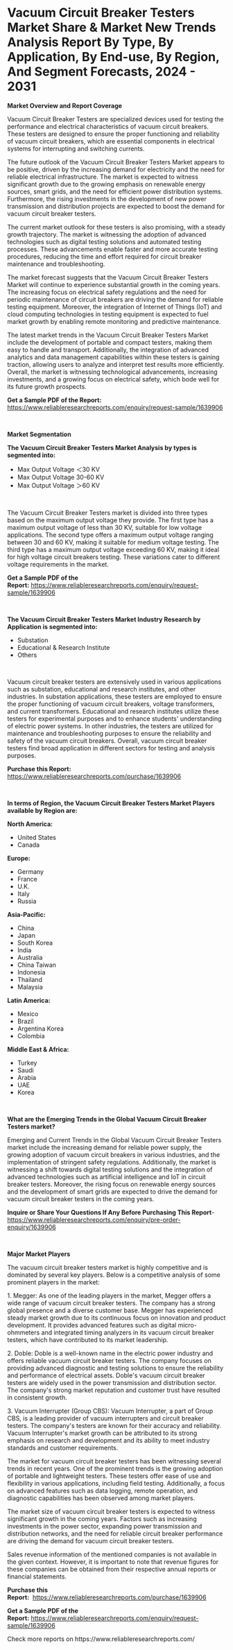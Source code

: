 <p><h1>Vacuum Circuit Breaker Testers Market Share & Market New Trends Analysis Report By Type, By Application, By End-use, By Region, And Segment Forecasts, 2024 - 2031</h1></p><p><strong>Market Overview and Report Coverage</strong></p>
<p><p>Vacuum Circuit Breaker Testers are specialized devices used for testing the performance and electrical characteristics of vacuum circuit breakers. These testers are designed to ensure the proper functioning and reliability of vacuum circuit breakers, which are essential components in electrical systems for interrupting and switching currents.</p><p>The future outlook of the Vacuum Circuit Breaker Testers Market appears to be positive, driven by the increasing demand for electricity and the need for reliable electrical infrastructure. The market is expected to witness significant growth due to the growing emphasis on renewable energy sources, smart grids, and the need for efficient power distribution systems. Furthermore, the rising investments in the development of new power transmission and distribution projects are expected to boost the demand for vacuum circuit breaker testers.</p><p>The current market outlook for these testers is also promising, with a steady growth trajectory. The market is witnessing the adoption of advanced technologies such as digital testing solutions and automated testing processes. These advancements enable faster and more accurate testing procedures, reducing the time and effort required for circuit breaker maintenance and troubleshooting.</p><p>The market forecast suggests that the Vacuum Circuit Breaker Testers Market will continue to experience substantial growth in the coming years. The increasing focus on electrical safety regulations and the need for periodic maintenance of circuit breakers are driving the demand for reliable testing equipment. Moreover, the integration of Internet of Things (IoT) and cloud computing technologies in testing equipment is expected to fuel market growth by enabling remote monitoring and predictive maintenance.</p><p>The latest market trends in the Vacuum Circuit Breaker Testers Market include the development of portable and compact testers, making them easy to handle and transport. Additionally, the integration of advanced analytics and data management capabilities within these testers is gaining traction, allowing users to analyze and interpret test results more efficiently. Overall, the market is witnessing technological advancements, increasing investments, and a growing focus on electrical safety, which bode well for its future growth prospects.</p></p>
<p><strong>Get a Sample PDF of the Report:</strong> <a href="https://www.reliableresearchreports.com/enquiry/request-sample/1639906">https://www.reliableresearchreports.com/enquiry/request-sample/1639906</a></p>
<p>&nbsp;</p>
<p><strong>Market Segmentation</strong></p>
<p><strong>The Vacuum Circuit Breaker Testers Market Analysis by types is segmented into:</strong></p>
<p><ul><li>Max Output Voltage ＜30 KV</li><li>Max Output Voltage 30-60 KV</li><li>Max Output Voltage ＞60 KV</li></ul></p>
<p>&nbsp;</p>
<p><p>The Vacuum Circuit Breaker Testers market is divided into three types based on the maximum output voltage they provide. The first type has a maximum output voltage of less than 30 KV, suitable for low voltage applications. The second type offers a maximum output voltage ranging between 30 and 60 KV, making it suitable for medium voltage testing. The third type has a maximum output voltage exceeding 60 KV, making it ideal for high voltage circuit breakers testing. These variations cater to different voltage requirements in the market.</p></p>
<p><strong>Get a Sample PDF of the Report:</strong>&nbsp;<a href="https://www.reliableresearchreports.com/enquiry/request-sample/1639906">https://www.reliableresearchreports.com/enquiry/request-sample/1639906</a></p>
<p>&nbsp;</p>
<p><strong>The Vacuum Circuit Breaker Testers Market Industry Research by Application is segmented into:</strong></p>
<p><ul><li>Substation</li><li>Educational & Research Institute</li><li>Others</li></ul></p>
<p>&nbsp;</p>
<p><p>Vacuum circuit breaker testers are extensively used in various applications such as substation, educational and research institutes, and other industries. In substation applications, these testers are employed to ensure the proper functioning of vacuum circuit breakers, voltage transformers, and current transformers. Educational and research institutes utilize these testers for experimental purposes and to enhance students' understanding of electric power systems. In other industries, the testers are utilized for maintenance and troubleshooting purposes to ensure the reliability and safety of the vacuum circuit breakers. Overall, vacuum circuit breaker testers find broad application in different sectors for testing and analysis purposes.</p></p>
<p><strong>Purchase this Report:</strong>&nbsp; <a href="https://www.reliableresearchreports.com/purchase/1639906">https://www.reliableresearchreports.com/purchase/1639906</a></p>
<p>&nbsp;</p>
<p><strong>In terms of Region, the Vacuum Circuit Breaker Testers Market Players available by Region are:</strong></p>
<p>
    <p> <strong> North America: </strong>
        <ul>
            <li>United States</li>
            <li>Canada</li>
        </ul>
        </p> 
    <p> <strong> Europe: </strong>
        <ul>
            <li>Germany</li>
            <li>France</li>
            <li>U.K.</li>
            <li>Italy</li>
            <li>Russia</li>
        </ul>
        </p> 
    <p> <strong> Asia-Pacific: </strong>
        <ul>
            <li>China</li>
            <li>Japan</li>
            <li>South Korea</li>
            <li>India</li>
            <li>Australia</li>
            <li>China Taiwan</li>
            <li>Indonesia</li>
            <li>Thailand</li>
            <li>Malaysia</li>
        </ul>
        </p> 
    <p> <strong> Latin America: </strong>
        <ul>
            <li>Mexico</li>
            <li>Brazil</li>
            <li>Argentina Korea</li>
            <li>Colombia</li>
        </ul>
        </p> 
    <p> <strong> Middle East & Africa: </strong>
        <ul>
            <li>Turkey</li>
            <li>Saudi</li>
            <li>Arabia</li>
            <li>UAE</li>
            <li>Korea</li>
        </ul>
    </p>
    </p>
<p>&nbsp;</p>
<p><strong>What are the Emerging Trends in the Global Vacuum Circuit Breaker Testers market?</strong></p>
<p><p>Emerging and Current Trends in the Global Vacuum Circuit Breaker Testers market include the increasing demand for reliable power supply, the growing adoption of vacuum circuit breakers in various industries, and the implementation of stringent safety regulations. Additionally, the market is witnessing a shift towards digital testing solutions and the integration of advanced technologies such as artificial intelligence and IoT in circuit breaker testers. Moreover, the rising focus on renewable energy sources and the development of smart grids are expected to drive the demand for vacuum circuit breaker testers in the coming years.</p></p>
<p><strong>Inquire or Share Your Questions If Any Before Purchasing This Report</strong>- <a href="https://www.reliableresearchreports.com/enquiry/pre-order-enquiry/1639906">https://www.reliableresearchreports.com/enquiry/pre-order-enquiry/1639906</a></p>
<p>&nbsp;</p>
<p><strong>Major Market Players</strong></p>
<p><p>The vacuum circuit breaker testers market is highly competitive and is dominated by several key players. Below is a competitive analysis of some prominent players in the market:</p><p>1. Megger: As one of the leading players in the market, Megger offers a wide range of vacuum circuit breaker testers. The company has a strong global presence and a diverse customer base. Megger has experienced steady market growth due to its continuous focus on innovation and product development. It provides advanced features such as digital micro-ohmmeters and integrated timing analyzers in its vacuum circuit breaker testers, which have contributed to its market leadership.</p><p>2. Doble: Doble is a well-known name in the electric power industry and offers reliable vacuum circuit breaker testers. The company focuses on providing advanced diagnostic and testing solutions to ensure the reliability and performance of electrical assets. Doble's vacuum circuit breaker testers are widely used in the power transmission and distribution sector. The company's strong market reputation and customer trust have resulted in consistent growth.</p><p>3. Vacuum Interrupter (Group CBS): Vacuum Interrupter, a part of Group CBS, is a leading provider of vacuum interrupters and circuit breaker testers. The company's testers are known for their accuracy and reliability. Vacuum Interrupter's market growth can be attributed to its strong emphasis on research and development and its ability to meet industry standards and customer requirements.</p><p>The market for vacuum circuit breaker testers has been witnessing several trends in recent years. One of the prominent trends is the growing adoption of portable and lightweight testers. These testers offer ease of use and flexibility in various applications, including field testing. Additionally, a focus on advanced features such as data logging, remote operation, and diagnostic capabilities has been observed among market players.</p><p>The market size of vacuum circuit breaker testers is expected to witness significant growth in the coming years. Factors such as increasing investments in the power sector, expanding power transmission and distribution networks, and the need for reliable circuit breaker performance are driving the demand for vacuum circuit breaker testers.</p><p>Sales revenue information of the mentioned companies is not available in the given context. However, it is important to note that revenue figures for these companies can be obtained from their respective annual reports or financial statements.</p></p>
<p><strong>Purchase this Report:</strong>&nbsp;&nbsp;<a href="https://www.reliableresearchreports.com/purchase/1639906">https://www.reliableresearchreports.com/purchase/1639906</a></p>
<p></p>
<p><strong>Get a Sample PDF of the Report:</strong>&nbsp;<a href="https://www.reliableresearchreports.com/enquiry/request-sample/1639906">https://www.reliableresearchreports.com/enquiry/request-sample/1639906</a></p>
<p>Check more reports on https://www.reliableresearchreports.com/</p>
